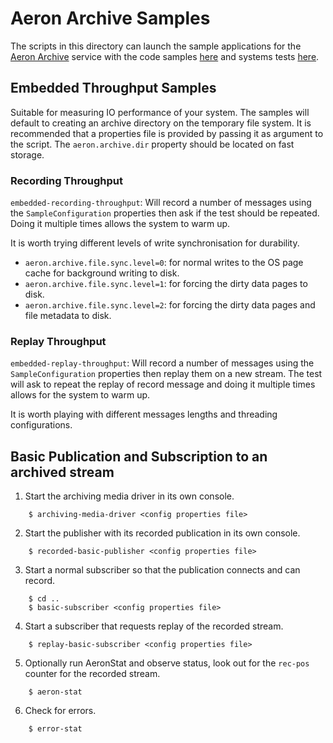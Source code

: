 # Aeron Archive Samples

The scripts in this directory can launch the sample applications for the [Aeron Archive](https://github.com/aeron-io/aeron/tree/master/aeron-archive) service with the code samples
[here](https://github.com/aeron-io/aeron/tree/master/aeron-samples/src/main/java/io/aeron/samples/archive) and
systems tests [here](https://github.com/aeron-io/aeron/tree/master/aeron-system-tests/src/test/java/io/aeron/archive).

## Embedded Throughput Samples

Suitable for measuring IO performance of your system. The samples will default to creating
an archive directory on the temporary file system. It is recommended that a properties file is provided
by passing it as argument to the script. The `aeron.archive.dir` property should be located on fast storage.

### Recording Throughput

`embedded-recording-throughput`: Will record a number of messages using the `SampleConfiguration` properties then 
ask if the test should be repeated. Doing it multiple times allows the system to warm up.

It is worth trying different levels of write synchronisation for durability.

- `aeron.archive.file.sync.level=0`: for normal writes to the OS page cache for background writing to disk.
- `aeron.archive.file.sync.level=1`: for forcing the dirty data pages to disk. 
- `aeron.archive.file.sync.level=2`: for forcing the dirty data pages and file metadata to disk. 

### Replay Throughput

`embedded-replay-throughput`: Will record a number of messages using the `SampleConfiguration` properties then
replay them on a new stream. The test will ask to repeat the replay of record message and doing it multiple times
allows for the system to warm up.

It is worth playing with different messages lengths and threading configurations.

## Basic Publication and Subscription to an archived stream

1. Start the archiving media driver in its own console.

```
    $ archiving-media-driver <config properties file>
```

2. Start the publisher with its recorded publication in its own console.

```
    $ recorded-basic-publisher <config properties file>
```
    

3. Start a normal subscriber so that the publication connects and can record.

```
    $ cd ..
    $ basic-subscriber <config properties file>
```

4. Start a subscriber that requests replay of the recorded stream.

```
    $ replay-basic-subscriber <config properties file>
```

5. Optionally run AeronStat and observe status, look out for the `rec-pos` counter for the recorded stream. 
  
```
    $ aeron-stat
```

6. Check for errors.

```
    $ error-stat
```
 
